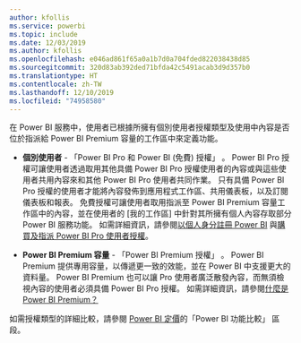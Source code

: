 ```yaml
---
author: kfollis
ms.service: powerbi
ms.topic: include
ms.date: 12/03/2019
ms.author: kfollis
ms.openlocfilehash: e046ad861f65a0a1b7d0a704fded822038438d85
ms.sourcegitcommit: 320d83ab392ded71bfda42c5491acab3d9d357b0
ms.translationtype: HT
ms.contentlocale: zh-TW
ms.lasthandoff: 12/10/2019
ms.locfileid: "74958580"
---
```

在 Power BI 服務中，使用者已根據所擁有個別使用者授權類型及使用中內容是否位於指派給 Power BI Premium 容量的工作區中來定義功能。

* **個別使用者** - 「Power BI Pro 和 Power BI (免費) 授權」  。 Power BI Pro 授權可讓使用者透過取用其他具備 Power BI Pro 授權使用者的內容或與這些使用者共用內容來和其他 Power BI Pro 使用者共同作業。 只有具備 Power BI Pro 授權的使用者才能將內容發佈到應用程式工作區、共用儀表板，以及訂閱儀表板和報表。 免費授權可讓使用者取用指派至 Power BI Premium 容量工作區中的內容，並在使用者的 [我的工作區] 中針對其所擁有個人內容存取部分 Power BI 服務功能。 如需詳細資訊，請參閱[以個人身分註冊 Power BI](../service-self-service-signup-for-power-bi.md) 與[購買及指派 Power BI Pro 使用者授權](../service-admin-purchasing-power-bi-pro.md)。

* **Power BI Premium 容量** - 「Power BI Premium 授權」  。 Power BI Premium 提供專用容量，以傳遞更一致的效能，並在 Power BI 中支援更大的資料量。 Power BI Premium 也可以讓 Pro 使用者廣泛散發內容，而無須檢視內容的使用者必須具備 Power BI Pro 授權。 如需詳細資訊，請參閱[什麼是 Power BI Premium？](../service-premium-what-is.md)

如需授權類型的詳細比較，請參閱 [Power BI 定價](https://powerbi.microsoft.com/pricing/)的「Power BI 功能比較」  區段。
